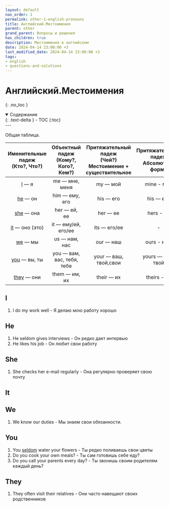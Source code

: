 ```yaml
---
layout: default
nav_order: 1
permalink: other-1-english-pronouns
title: Английский.Местоимения
parent: other
grand_parent: Вопросы и решения
has_children: true
description: Местоимения в английском
date: 2024-04-14 23:00:00 +3
last_modified_date: 2024-04-14 23:00:00 +3
tags:
- english
- questions-and-solutions
---
```


# Английский.Местоимения
{: .no_toc }

<details open markdown="block">
  <summary>
    Содержание
  </summary>
  {: .text-delta }
- TOC
{:toc}
</details>
---

Общая таблица.

| Именительные падеж <br/>(Кто?, Что?) | Объектный падеж <br/>(Кому?, Кого?, Кем?) | Притяжательный падеж <br/>(Чей?) <br/>Местоимение + существительное | Притяжательный падеж <br/>Абсолютная форма |     Возвратные      |
|:------------------------------------:|:-----------------------------------------:|:-------------------------------------------------------------------:|:------------------------------------------:|:-------------------:|
|             [I](#i) — я              |              me — мне, меня               |                              my — мой                               |                 mine - мой                 |       Myself        |
|            [he](#he) — он            |              him — ему, его               |                             	his — его                              |                 his — его                  |      	Himself       |
|          [she](#she) — она           |               her — ей, ее                |                              her — ее                               |                 hers - ee                  |      	Herself       |
|        [it](#it) — оно (это)         |            it — ему/ей, его/ее            |                            	its — его/ее                            |                     -                      |          -          |
|            [we](#we) — мы            |               us — нам, нас               |                              our — наш                              |                 ours - наш                 |      Ourselves      |  
|         [you](#you) — вы, ты         |        you — вам, вас, тебя, тебе         |                       	your — ваш, твой,свои                        |             yours — ваш, твой              | Yourself,Yourselves |
|         [they](#they) — они          |               them — им, их               |                             their — их                              |                theirs - их                 |     Themselves      |

 
## I
1. I do my work well - Я делаю мою работу хорошо

## He
1. He seldom gives interviews - Он редко дает интервью
2. He likes his job - Он любит свои работу

## She
1. She checks her e-mail regularly - Она регулярно проверяет свою почту

## It

## We
1. We know our duties - Мы знаем свои обязанности.

## You
1. You [seldom](#test) water your flowers - Ты редко поливаешь свои цветы
2. Do you cook your own meals? - Ты сам готовишь себе еду?
3. Do you call your parents every day? - Ты звонишь своим родителям каждый день?

## They
1. They often visit their relatives - Они часто навещают своих родственников


